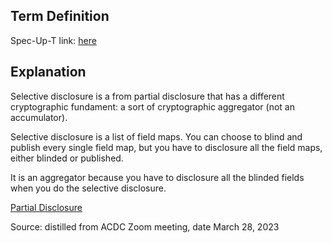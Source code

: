 ## Term Definition

Spec-Up-T link: <a href='https://weboftrust.github.io/WOT-terms/docs/glossary/selective-disclosure'>here</a>

## Explanation
Selective disclosure is a from partial disclosure that has a different cryptographic fundament: a sort of cryptographic aggregator (not an accumulator).

Selective disclosure is a list of field maps. You can choose to blind and publish every single field map, but you have to disclosure all the field maps, either blinded or published.

It is an aggregator because you have to disclosure all the blinded fields when you do the selective disclosure.

[Partial Disclosure](partial-disclosure)

Source: distilled from ACDC Zoom meeting, date March 28, 2023